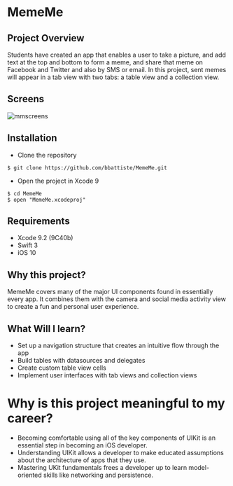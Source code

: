 # MemeMe

## Project Overview

Students have created an app that enables a user to take a picture, and add text at the top and bottom to form a meme, and share that meme on Facebook and Twitter and also by SMS or email. In this project, sent memes will appear in a tab view with two tabs: a table view and a collection view.

## Screens

![mmscreens](https://user-images.githubusercontent.com/20981744/49254415-5fcb8080-f3e6-11e8-91bf-63d6f801e581.png)

## Installation
- Clone the repository
```
$ git clone https://github.com/bbattiste/MemeMe.git
```
- Open the project in Xcode 9
```
$ cd MemeMe
$ open "MemeMe.xcodeproj"
```

## Requirements
- Xcode 9.2 (9C40b)
- Swift 3
- iOS 10

## Why this project?

MemeMe covers many of the major UI components found in essentially every app. It combines them with the camera and social media activity view to create a fun and personal user experience.

## What Will I learn?

<ul>
<li>Set up a navigation structure that creates an intuitive flow through the app</li>
<li>Build tables with datasources and delegates</li>
<li>Create custom table view cells</li>
<li>Implement user interfaces with tab views and collection views</li>
</ul>

# Why is this project meaningful to my career?

<ul>
<li>Becoming comfortable using all of the key components of UIKit is an essential step in becoming an iOS developer.</li>
<li>Understanding UIKit allows a developer to make educated assumptions about the architecture of apps that they use.</li>
<li>Mastering UKit fundamentals frees a developer up to learn model-oriented skills like networking and persistence.</li>
</ul>
